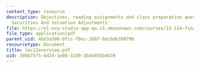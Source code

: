 ```yaml
---
content_type: resource
description: Objectives, reading assignments and class preparation questions on 'Marketable
  Securities And Valuation Adjustments'
file: https://ol-ocw-studio-app-qa.s3.amazonaws.com/courses/15-514-financial-and-managerial-accounting-summer-2003/395b75756d241e0831d93bda935b4b39_lec12overview.pdf
file_type: application/pdf
parent_uid: 4bd3a508-0fcc-f8ec-2607-8dcbdb398798
resourcetype: Document
title: lec12overview.pdf
uid: 395b7575-6d24-1e08-31d9-3bda935b4b39
---
```

